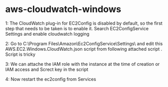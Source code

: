 # aws-cloudwatch-windows

1: The CloudWatch plug-in for EC2Config is disabled by default, so the first step that needs to be taken is to enable it.  Search EC2ConfigService Settings  and enable cloudwatch logging

2: Go to C:\Program Files\Amazon\Ec2ConfigService\Settings\ and edit this AWS.EC2.Windows.CloudWatch.json script from following attached script . Script is tricky

3: We can attache the IAM role with the instance at the time of creation or IAM access and Screct key in the script

4: Now restart the ec2config from Services
